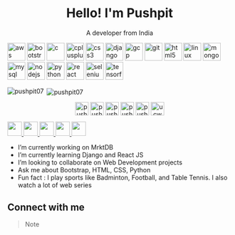 <h1 align="center">Hello! I'm Pushpit</h1>

<p align="center">A developer from India</p>

<p align="left"><img src="https://devicons.github.io/devicon/devicon.git/icons/amazonwebservices/amazonwebservices-original-wordmark.svg" alt="aws" width="40" height="40"/> <img src="https://devicons.github.io/devicon/devicon.git/icons/bootstrap/bootstrap-plain.svg" alt="bootstrap" width="40" height="40"/> <img src="https://devicons.github.io/devicon/devicon.git/icons/c/c-original.svg" alt="c" width="40" height="40"/> <img src="https://devicons.github.io/devicon/devicon.git/icons/cplusplus/cplusplus-original.svg" alt="cplusplus" width="40" height="40"/> <img src="https://devicons.github.io/devicon/devicon.git/icons/css3/css3-original-wordmark.svg" alt="css3" width="40" height="40"/> <img src="https://devicons.github.io/devicon/devicon.git/icons/django/django-original.svg" alt="django" width="40" height="40"/> <img src="https://www.vectorlogo.zone/logos/google_cloud/google_cloud-icon.svg" alt="gcp" width="40" height="40"/> <img src="https://www.vectorlogo.zone/logos/git-scm/git-scm-icon.svg" alt="git" width="40" height="40"/> <img src="https://devicons.github.io/devicon/devicon.git/icons/html5/html5-original-wordmark.svg" alt="html5" width="40" height="40"/> <img src="https://devicons.github.io/devicon/devicon.git/icons/linux/linux-original.svg" alt="linux" width="40" height="40"/> <img src="https://devicons.github.io/devicon/devicon.git/icons/mongodb/mongodb-original-wordmark.svg" alt="mongodb" width="40" height="40"/> <img src="https://devicons.github.io/devicon/devicon.git/icons/mysql/mysql-original-wordmark.svg" alt="mysql" width="40" height="40"/> <img src="https://devicons.github.io/devicon/devicon.git/icons/nodejs/nodejs-original-wordmark.svg" alt="nodejs" width="40" height="40"/> <img src="https://devicons.github.io/devicon/devicon.git/icons/python/python-original.svg" alt="python" width="40" height="40"/> <img src="https://devicons.github.io/devicon/devicon.git/icons/react/react-original-wordmark.svg" alt="react" width="40" height="40"/> <img src="https://raw.githubusercontent.com/detain/svg-logos/780f25886640cef088af994181646db2f6b1a3f8/svg/selenium-logo.svg" alt="selenium" width="40" height="40"/> <img src="https://www.vectorlogo.zone/logos/tensorflow/tensorflow-icon.svg" alt="tensorflow" width="40" height="40"/></p>  
  
<p><img align="left" src="https://github-readme-stats.vercel.app/api/top-langs/?username=pushpit07&layout=compact" alt="pushpit07" /></p>  
  
<p>&nbsp;<img align="center" src="https://github-readme-stats.vercel.app/api?username=pushpit07&show_icons=true" alt="pushpit07" /></p>  
  
<p align="center">  
<a href="https://dev.to/pushpit07" target="blank"><img align="center" src="https://cdn.jsdelivr.net/npm/simple-icons@3.0.1/icons/dev-dot-to.svg" alt="pushpit07" height="30" width="30" /></a>  
<a href="https://twitter.com/pushpit14" target="blank"><img align="center" src="https://cdn.jsdelivr.net/npm/simple-icons@3.0.1/icons/twitter.svg" alt="pushpit14" height="30" width="30" /></a>  
<a href="https://linkedin.com/in/pushpit-bhardwaj" target="blank"><img align="center" src="https://cdn.jsdelivr.net/npm/simple-icons@3.0.1/icons/linkedin.svg" alt="pushpit-bhardwaj" height="30" width="30" /></a>  
<a href="https://fb.com/pushpit.bhardwaj.7" target="blank"><img align="center" src="https://cdn.jsdelivr.net/npm/simple-icons@3.0.1/icons/facebook.svg" alt="pushpit.bhardwaj.7" height="30" width="30" /></a>  
<a href="https://instagram.com/pushpit._.07" target="blank"><img align="center" src="https://cdn.jsdelivr.net/npm/simple-icons@3.0.1/icons/instagram.svg" alt="pushpit._.07" height="30" width="30" /></a>  
<a href="https://www.youtube.com/c/ucw4sg-bh3h1carcvawabzlq" target="blank"><img align="center" src="https://cdn.jsdelivr.net/npm/simple-icons@3.0.1/icons/youtube.svg" alt="ucw4sg-bh3h1carcvawabzlq" height="30" width="30" /></a>  
</p>

<a href="https://www.linkedin.com/in/pushpit-bhardwaj/">
  <img height="32" width="32" src="https://cdn.jsdelivr.net/npm/simple-icons@v3/icons/linkedin.svg" />
</a>
<a href="https://www.youtube.com/channel/UCw4SG-Bh3H1cARcvaWabzlQ/videos">
  <img height="32" width="32" src="https://cdn.jsdelivr.net/npm/simple-icons@v3/icons/youtube.svg" />
</a>
<a href="https://www.facebook.com/pushpit.bhardwaj.7/">
  <img height="32" width="32" src="https://cdn.jsdelivr.net/npm/simple-icons@v3/icons/facebook.svg" />
</a>
<a href="https://www.instagram.com/pushpit._.07/">
  <img height="32" width="32" src="https://cdn.jsdelivr.net/npm/simple-icons@v3/icons/instagram.svg" />
</a>
<a href="mailto: pushpit07@gmail.com">
  <img height="32" width="32" src="https://cdn.jsdelivr.net/npm/simple-icons@v3/icons/gmail.svg" />
</a>


* I’m currently working on MrktDB
* I’m currently learning Django and React JS
* I’m looking to collaborate on Web Development projects
* Ask me about Bootstrap, HTML, CSS, Python
* Fun fact : I play sports like Badminton, Football, and Table Tennis. I also watch a lot of web series

## Connect with me
> Note
